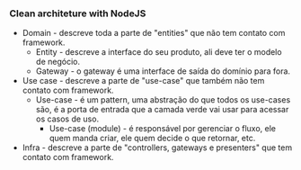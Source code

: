 ### Clean architeture with NodeJS

- Domain - descreve toda a parte de "entities" que não tem contato com framework.
  - Entity - descreve a interface do seu produto, ali deve ter o modelo de negócio.
  - Gateway - o gateway é uma interface de saída do domínio para fora.
- Use case - descreve a parte de "use-case" que também não tem contato com framework.
  - Use-case - é um pattern, uma abstração do que todos os use-cases são, é a porta de entrada que a  camada verde vai usar para acessar os casos de uso.
    - Use-case (module) - é responsável por gerenciar o fluxo, ele quem manda criar, ele quem decide o que retornar, etc.
- Infra - descreve a parte de "controllers, gateways e presenters" que tem contato com framework.